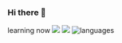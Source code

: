 ### Hi there 👋



learning now
<span>
  <img src="https://img.shields.io/badge/Python-322C2B?style=for-the-badge&logo=python&logoColor=FDDE55"/>
  <img src="https://img.shields.io/badge/typescript-322C2B?style=for-the-badge&logo=typescript&logoColor=3178C6"/>
</span>
![languages](https://github.com/probationer070/probationer070/assets/81615183/8e9a0905-de3c-46bf-9ab9-d4122f8ebcd7)
